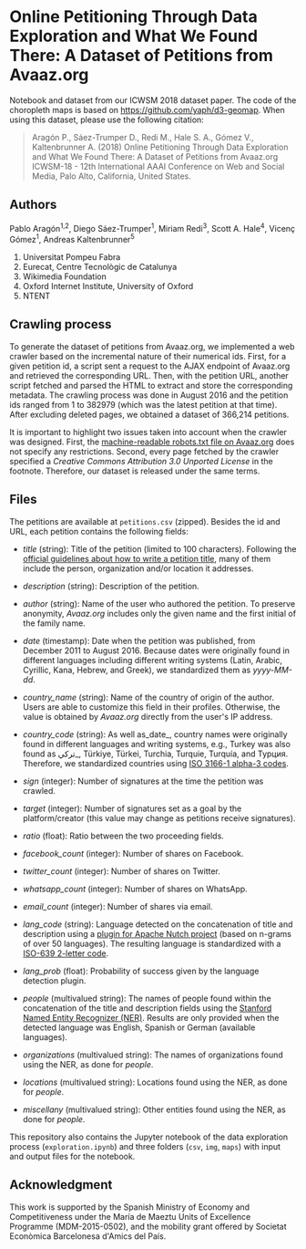 # Online Petitioning Through Data Exploration and What We Found There: A Dataset of Petitions from Avaaz.org

Notebook and dataset from our ICWSM 2018 dataset paper. 
The code of the choropleth maps is based on https://github.com/yaph/d3-geomap.
When using this dataset, please use the following citation:

> Aragón P., Sáez-Trumper D., Redi M., Hale S. A., Gómez V., Kaltenbrunner A. (2018) Online Petitioning Through Data Exploration and What We Found There: A Dataset of Petitions from Avaaz.org ICWSM-18 - 12th International AAAI Conference on Web and Social Media, Palo Alto, California, United States.

## Authors
Pablo Aragón<sup>1,2</sup>, Diego Sáez-Trumper<sup>1</sup>, Miriam Redi<sup>3</sup>, Scott A. Hale<sup>4</sup>, Vicenç Gómez<sup>1</sup>, Andreas Kaltenbrunner<sup>5</sup>

1. Universitat Pompeu Fabra
2. Eurecat, Centre Tecnològic de Catalunya
3. Wikimedia Foundation
4. Oxford Internet Institute, University of Oxford
5. NTENT


## Crawling process
To generate the dataset of petitions from Avaaz.org, we implemented a web crawler based on the incremental nature of their numerical ids. First, for a given petition id, a script sent a request to the AJAX endpoint of Avaaz.org and retrieved the corresponding URL. Then, with the petition URL, another script fetched and parsed the HTML to extract and store the corresponding metadata. The crawling process was done in August 2016 and the petition ids ranged from 1 to 382979 (which was the latest petition at that time). After excluding deleted pages, we obtained a dataset of 366,214 petitions.

It is important to highlight two issues taken into account when the crawler was designed. First, the [machine-readable robots.txt file on Avaaz.org](https://secure.avaaz.org/robots.txt) does not specify any restrictions. Second, every page fetched by the crawler specified a _Creative Commons Attribution 3.0 Unported License_ in the footnote. Therefore, our dataset is released under the same terms.


## Files
The petitions are available at `petitions.csv` (zipped). Besides the id and URL, each petition contains the following fields:

- _title_ (string): Title of the petition (limited to 100 characters). Following the [official guidelines about how to write a petition title](https://secure.avaaz.org/en/petition/how_to_write_a_petition_title/), many of them include the person, organization and/or location it addresses.

- _description_ (string): Description of the petition. 

- _author_ (string): Name of the user who authored the petition. To preserve anonymity, _Avaaz.org_ includes only the given name and the first initial of the family name.

- _date_ (timestamp): Date when the petition was published, from December 2011 to August 2016. Because dates were originally found in different languages including different writing systems (Latin, Arabic, Cyrillic, Kana, Hebrew, and Greek), we standardized them as _yyyy-MM-dd_.

- _country_name_ (string): Name of the country of origin of the author. Users are able to customize this field in their profiles. Otherwise, the value is obtained by _Avaaz.org_ directly from the user's IP address.
- _country_code_ (string): As well as_date_, country names were originally found in different languages and writing systems, e.g., Turkey was also found as  تركي_, Türkiye, Türkei, Turchia, Turquie, Turquía, and Турция. Therefore, we standardized countries using [ISO 3166-1 alpha-3 codes](https://unstats.un.org/unsd/methodology/m49).
- _sign_ (integer): Number of signatures at the time the petition was crawled. 

- _target_ (integer): Number of signatures set as a goal by the platform/creator (this value may change as petitions receive signatures).

- _ratio_ (float): Ratio between the two proceeding fields.

- _facebook_count_ (integer): Number of shares on Facebook.

- _twitter_count_ (integer): Number of shares on Twitter.

- _whatsapp_count_ (integer): Number of shares on WhatsApp.

- _email_count_ (integer): Number of shares via email.

- _lang_code_ (string): Language detected on the concatenation of title and description using a [plugin for Apache Nutch project](https://wiki.apache.org/nutch/LanguageIdentifier) (based on n-grams of over 50 languages). The resulting language is standardized with a [ISO-639 2-letter code](http://www.loc.gov/standards/iso639-2/php/code_list.php).

- _lang_prob_ (float): Probability of success given by the language detection plugin.

- _people_ (multivalued string): The names of people found within the concatenation of the title and description fields using the [Stanford Named Entity Recognizer (NER)](https://nlp.stanford.edu/software/CRF-NER.html). Results are only provided when the detected language was English, Spanish or German (available languages).

- _organizations_ (multivalued string): The names of organizations found using the NER, as done for _people_. 

- _locations_ (multivalued string): Locations found using the NER, as done for _people_. 

- _miscellany_ (multivalued string): Other entities found using the NER, as done for _people_. 

This repository also contains the Jupyter notebook of the data exploration process (`exploration.ipynb`) and three folders (`csv`, `img`, `maps`) with input and output files for the notebook.

## Acknowledgment
This work is supported by the Spanish Ministry of Economy and Competitiveness under the María de Maeztu Units of Excellence Programme (MDM-2015-0502), and the mobility grant offered by Societat Econòmica Barcelonesa d'Amics del País.
